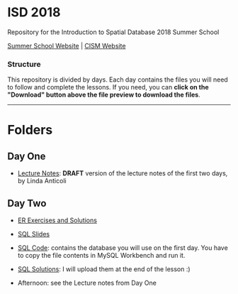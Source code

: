 # ISD 2018 
Repository for the Introduction to Spatial Database 2018 Summer School 

[Summer School Website](http://www.cism.it/courses/E1804/) | [CISM Website](http://www.cism.it/)

### Structure

This repository is divided by days. Each day contains the files you will need to follow and complete the lessons. If you need, you can **click on the "Download" button above the file preview to download the files**.

---

# Folders

## Day One

- [Lecture Notes](https://github.com/basaldella/isd2018/blob/master/Day%20One/Lecture_Notes_DRAFT.pdf): **DRAFT** version of the lecture notes of the first two days, by Linda Anticoli

## Day Two
- [ER Exercises and Solutions](https://github.com/basaldella/isd2018/blob/master/Day%20Two/ER%20Exercises.pdf)
- [SQL Slides](https://github.com/basaldella/isd2018/blob/master/Day%20Two/Day%20Two.pdf)
- [SQL Code](https://github.com/basaldella/isd2018/blob/master/Day%20Two/Day%20Two.sql): contains the database you will use on the first day. You have to copy the file contents in MySQL Workbench and run it.
- [SQL Solutions](#): I will upload them at the end of the lesson :)

- Afternoon: see the Lecture notes from Day One
